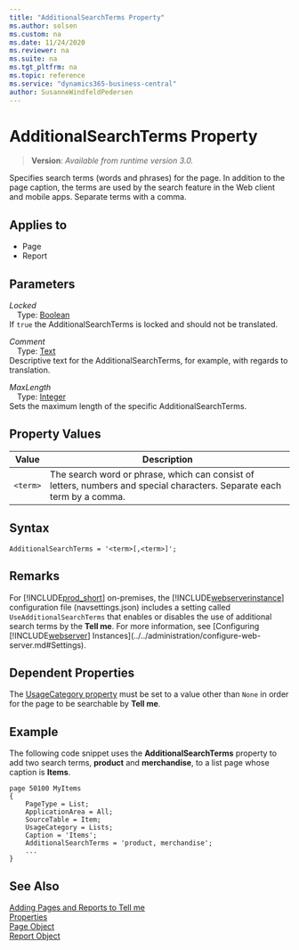 ```yaml
---
title: "AdditionalSearchTerms Property"
ms.author: solsen
ms.custom: na
ms.date: 11/24/2020
ms.reviewer: na
ms.suite: na
ms.tgt_pltfrm: na
ms.topic: reference
ms.service: "dynamics365-business-central"
author: SusanneWindfeldPedersen
---
```

[//]: # (START>DO_NOT_EDIT)
[//]: # (IMPORTANT:Do not edit any of the content between here and the END>DO_NOT_EDIT.)
[//]: # (Any modifications should be made in the .xml files in the ModernDev repo.)
# AdditionalSearchTerms Property
> **Version**: _Available from runtime version 3.0._

Specifies search terms (words and phrases) for the page. In addition to the page caption, the terms are used by the search feature in the Web client and mobile apps. Separate terms with a comma.

## Applies to
-   Page
-   Report


[//]: # (IMPORTANT: END>DO_NOT_EDIT)

## Parameters
*Locked*  
&emsp;Type: [Boolean](../methods-auto/boolean/boolean-data-type.md)  
If `true` the AdditionalSearchTerms is locked and should not be translated.  

*Comment*  
&emsp;Type: [Text](../methods-auto/text/text-data-type.md)  
Descriptive text for the AdditionalSearchTerms, for example, with regards to translation.

*MaxLength*  
&emsp;Type: [Integer](../methods-auto/integer/integer-data-type.md)  
Sets the maximum length of the specific AdditionalSearchTerms.

## Property Values

|Value           |Description                                  |
|----------------|---------------------------------------------|
|`<term>`  |The search word or phrase, which can consist of letters, numbers and special characters. Separate each term by a comma.  |

## Syntax

```AL
AdditionalSearchTerms = '<term>[,<term>]';
```

## Remarks
For [!INCLUDE[prod_short](../includes/prod_short.md)] on-premises, the [!INCLUDE[webserverinstance](../includes/webserverinstance.md)] configuration file (navsettings.json) includes a setting called `UseAdditionalSearchTerms` that enables or disables the use of additional search terms by the **Tell me**. For more information, see [Configuring [!INCLUDE[webserver](../includes/webserver.md)] Instances](../../administration/configure-web-server.md#Settings).

## Dependent Properties

The [UsageCategory property](devenv-usagecategory-property.md) must be set to a value other than `None` in order for the page to be searchable by **Tell me**.

## Example

The following code snippet uses the **AdditionalSearchTerms** property to add two search terms, **product** and **merchandise**, to a list page whose caption is **Items**.

```AL
page 50100 MyItems
{
    PageType = List;
    ApplicationArea = All;
    SourceTable = Item;
    UsageCategory = Lists;
    Caption = 'Items';
    AdditionalSearchTerms = 'product, merchandise';
    ...
}
```

## See Also

[Adding Pages and Reports to Tell me](../devenv-al-menusuite-functionality.md)  
[Properties](devenv-properties.md)   
[Page Object](../devenv-page-object.md)  
[Report Object](../devenv-report-object.md)  
